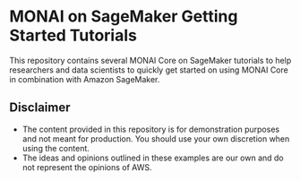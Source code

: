 # MONAI on SageMaker Getting Started Tutorials 

This repository contains several MONAI Core on SageMaker tutorials to help researchers and data scientists to quickly get started on using MONAI Core in combination with Amazon SageMaker. 

## Disclaimer

* The content provided in this repository is for demonstration purposes and not meant for production. You should use your own discretion when using the content.
* The ideas and opinions outlined in these examples are our own and do not represent the opinions of AWS.
